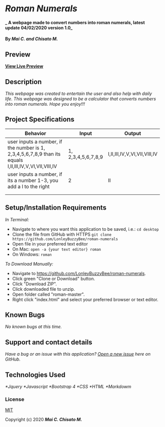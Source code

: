 # _Roman Numerals_

#### _ A webpage made to convert numbers into roman numerals, latest update 04/02/2020 version 1.0_

#### By _**Mai C. and Chisato M.**_


## Preview


**[View Live Preview](https://github.com/LonleyBuzzyBee/roman-numerals)**

## Description

_This webpage was created to entertain the user and also help with daily life. This webpage was designed to be a calculator that converts numbers into roman numerals. Hope you enjoy!!!_

## Project Specifications

| Behavior | Input | Output |
|---|---|---|
| user inputs a number, if the number is 1, 2,3,4,5,6,7,8,9 than its equals I,II,III,IV,V,VI,VII,VIII,IV | 1, 2,3,4,5,6,7,8,9 | I,II,III,IV,V,VI,VII,VIII,IV |
| user inputs a number, if its a number 1-3, you add a I to the right | 2 | II |
|   |   |   |
|   |   |   |

## Setup/Installation Requirements

_In Terminal:_

* Navigate to where you want this application to be saved, i.e.:
```cd desktop```
* Clone the file from GitHub with HTTPS
```git clone https://github.com/LonleyBuzzyBee/roman-numerals```
* Open file in your preferred text editor
* On Mac: ```open -a {your text editor} roman```
* On Windows: ```roman```

_To Download Manually:_

* Navigate to https://github.com/LonleyBuzzyBee/roman-numerals.
* Click green "Clone or Download" button.
* Click "Download ZIP".
* Click downloaded file to unzip.
* Open folder called "roman-master".
* Right click "index.html" and select your preferred browser or text editor.

## Known Bugs

_No known bugs at this time._

## Support and contact details

_Have a bug or an issue with this application? [Open a new issue](https://github.com/LonleyBuzzyBee/roman-numerals/issues) here on GitHub._

## Technologies Used

_*Jquery_
_*Javascript_
_*Bootstrap 4_
_*CSS_
_*HTML_
_*Markdowm_

### License

[MIT](https://choosealicense.com/licenses/mit/)

Copyright (c) 2020 **_Mai C. Chisato M._**